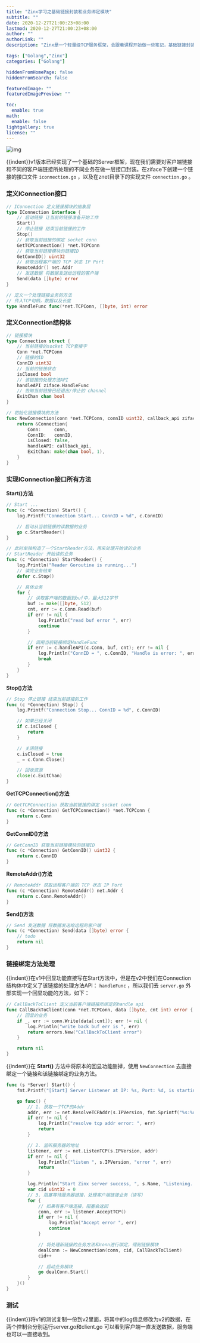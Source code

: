```yaml
---
title: "Zinx学习之基础链接封装和业务绑定模块"
subtitle: ""
date: 2020-12-27T21:00:23+08:00
lastmod: 2020-12-27T21:00:23+08:00
author: ""
authorLink: ""
description: "Zinx是一个轻量级TCP服务框架，会跟着课程开始做一些笔记，基础链接封装和业务绑定模块模块是将v1中直接在start方法中的功能抽象出一个Connection，该Connection又有业务绑定功能。"

tags: ["Golang","Zinx"]
categories: ["Golang"]

hiddenFromHomePage: false
hiddenFromSearch: false

featuredImage: ""
featuredImagePreview: ""

toc:
  enable: true
math:
  enable: false
lightgallery: true
license: ""
---
```

<!--more-->

![img](https://pic.yqqy.top/blog/20201227215136.png?imageMogr2/format/webp/interlace/1 "基础链接封装和业务绑定模块脑图")

{{indent}}v1版本已经实现了一个基础的Server框架，现在我们需要对客户端链接和不同的客户端链接所处理的不同业务在做一层接口封装。在ziface下创建一个链接的接口文件 `iconnection.go` ，以及在znet目录下的实现文件 `connection.go` 。

### 定义IConnection接口

```go
// IConnection 定义链接模块的抽象层
type IConnection interface {
	// 启动链接 让当前的链接准备开始工作
	Start()
	// 停止链接 结束当前链接的工作
	Stop()
	// 获取当前链接的绑定 socket conn
	GetTCPConnection() *net.TCPConn
	// 获取当前链接模块的链接ID
	GetConnID() uint32
	// 获取远程客户端的 TCP 状态 IP Port
	RemoteAddr() net.Addr
	// 发送数据 将数据发送给远程的客户端
	Send(data []byte) error
}

// 定义一个处理链接业务的方法
// 传入TCP句柄，数据以及长度
type HandleFunc func(*net.TCPConn, []byte, int) error
```

### 定义Connection结构体

```go
// 链接模块
type Connection struct {
	// 当前链接的socket TCP套接字
	Conn *net.TCPConn
	// 链接的ID
	ConnID uint32
	// 当前的链接状态
	isClosed bool
    // 该链接的处理方法API
    handleAPI ziface.HandleFunc
	// 告知当前链接已经退出/停止的 channel
	ExitChan chan bool
}

// 初始化链接模块的方法
func NewConnection(conn *net.TCPConn, connID uint32, callback_api ziface.HandFunc) *Connection {
	return &Connection{
		Conn:     conn,
		ConnID:   connID,
		isClosed: false,
		handleAPI: callback_api,
		ExitChan: make(chan bool, 1),
	}
}
```

### 实现IConnection接口所有方法

**Start()方法**

```go
// Start ...
func (c *Connection) Start() {
	log.Printf("Connection Start... ConnID = %d", c.ConnID)

	// 启动从当前链接的读数据的业务
	go c.StartReader()
}

// 此时单独构造了一个StartReader方法，用来处理开始读的业务
// StartReader 开始读的业务
func (c *Connection) StartReader() {
	log.Println("Reader Goroutine is running...")
	// 读完业务结束
	defer c.Stop()

	// 具体业务
	for {
		// 读取客户端的数据到buf中，最大512字节
		buf := make([]byte, 512)
		cnt, err := c.Conn.Read(buf)
		if err != nil {
			log.Println("read buf error ", err)
			continue
		}

		// 调用当前链接绑定HandleFunc
		if err := c.handleAPI(c.Conn, buf, cnt); err != nil {
			log.Println("ConnID = ", c.ConnID, "Handle is error: ", err)
			break
		}
	}
}

```

**Stop()方法**

```go
// Stop 停止链接 结束当前链接的工作
func (c *Connection) Stop() {
	log.Printf("Connection Stop... ConnID = %d", c.ConnID)

	// 如果已经关闭
	if c.isClosed {
		return
	}

	// 关闭链接
	c.isClosed = true
	_ = c.Conn.Close()

	// 回收资源
	close(c.ExitChan)
}
```

**GetTCPConnection()方法**

```go
// GetTCPConnection 获取当前链接的绑定 socket conn
func (c *Connection) GetTCPConnection() *net.TCPConn {
	return c.Conn
}
```

**GetConnID()方法**

```go
// GetConnID 获取当前链接模块的链接ID
func (c *Connection) GetConnID() uint32 {
	return c.ConnID
}
```

**RemoteAddr()方法**

```go
// RemoteAddr 获取远程客户端的 TCP 状态 IP Port
func (c *Connection) RemoteAddr() net.Addr {
	return c.Conn.RemoteAddr()
}
```

**Send()方法**

```go
// Send 发送数据 将数据发送给远程的客户端
func (c *Connection) Send(data []byte) error {
    // todo
	return nil
}
```

### 链接绑定方法处理

{{indent}}在v1中回显功能直接写在Start方法中，但是在v2中我们在Connection结构体中定义了该链接的处理方法API： `handleFunc` ，所以我们去 `server.go` 外部实现一个回显功能的方法，如下：

```go
// CallBackToClient 定义当前客户端链接所绑定的handle api
func CallBackToClient(conn *net.TCPConn, data []byte, cnt int) error {
	// 回显的业务
	if _, err := conn.Write(data[:cnt]); err != nil {
		log.Println("write back buf err is ", err)
		return errors.New("CallBackToClient error")
	}

	return nil
}
```

{{indent}}在 **Start()** 方法中将原本的回显功能删掉，使用 `NewConnection` 去直接绑定一个链接和该链接绑定的业务方法。

```go
func (s *Server) Start() {
	fmt.Printf("[Start] Server Listener at IP: %s, Port: %d, is starting\n", s.IP, s.Port)

	go func() {
		// 1. 获取一个TCP的Addr
		addr, err := net.ResolveTCPAddr(s.IPVersion, fmt.Sprintf("%s:%d", s.IP, s.Port))
		if err != nil {
			log.Println("resolve tcp addr error: ", err)
			return
		}

		// 2. 监听服务器的地址
		listener, err := net.ListenTCP(s.IPVersion, addr)
		if err != nil {
			log.Println("listen ", s.IPVersion, "error ", err)
			return
		}

		log.Println("Start Zinx server success, ", s.Name, "Listening...")
		var cid uint32 = 0
		// 3. 阻塞等待服务器链接，处理客户端链接业务（读写）
		for {
			// 如果有客户端连接，阻塞会返回
			conn, err := listener.AcceptTCP()
			if err != nil {
				log.Println("Accept error ", err)
				continue
			}

			// 将处理新链接的业务方法和conn进行绑定，得到链接模块
			dealConn := NewConnection(conn, cid, CallBackToClient)
			cid++

			// 启动业务模块
			go dealConn.Start()
		}
	}()
}
```

### 测试

{{indent}}将v1的测试复制一份到v2里面，将其中的log信息修改为v2的数据，在两个控制台分别运行server.go和client.go 可以看到客户端一直发送数据，服务端也可以一直接收到。
